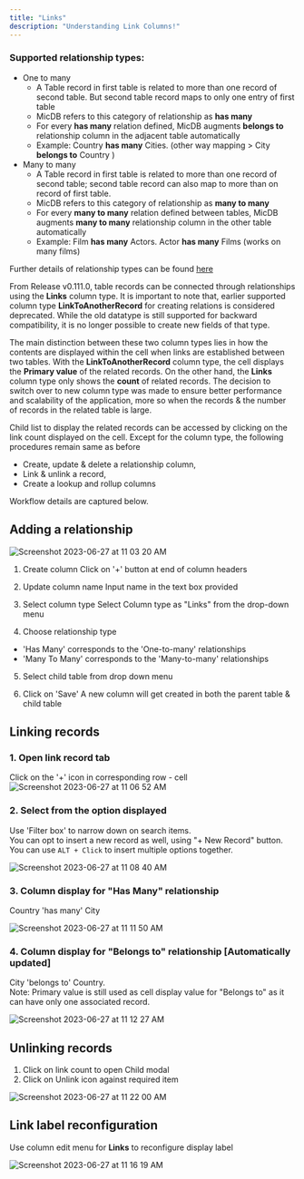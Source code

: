 ```yaml
---
title: "Links"
description: "Understanding Link Columns!"
---
```


### Supported relationship types:

- One to many
  - A Table record in first table is related to more than one record of second table. But second table record maps to only one entry of first table
  - MicDB refers to this category of relationship as **has many**
  - For every **has many** relation defined, MicDB augments **belongs to** relationship column in the adjacent table automatically
  - Example: Country **has many** Cities. (other way mapping > City **belongs to** Country )
- Many to many
  - A Table record in first table is related to more than one record of second table; second table record can also map to more than on record of first table.
  - MicDB refers to this category of relationship as **many to many**
  - For every **many to many** relation defined between tables, MicDB augments **many to many** relationship column in the other table automatically
  - Example: Film **has many** Actors. Actor **has many** Films (works on many films)

Further details of relationship types can be found [here](https://afteracademy.com/blog/what-are-the-different-types-of-relationships-in-dbms)

From Release v0.111.0, table records can be connected through relationships using the **Links** column type. 
It is important to note that, earlier supported column type **LinkToAnotherRecord** for creating relations is considered deprecated. While the old datatype is still supported for backward compatibility, it is no longer possible to create new fields of that type.

The main distinction between these two column types lies in how the contents are displayed within the cell when links are established between two tables. With the **LinkToAnotherRecord** column type, the cell displays the **Primary value** of the related records. On the other hand, the **Links** column type only shows the **count** of related records.
The decision to switch over to new column type was made to ensure better performance and scalability of the application, more so when the records & the number of records in the related table is large.
  
Child list to display the related records can be accessed by clicking on the link count displayed on the cell. 
Except for the column type, the following procedures remain same as before 
- Create, update & delete a relationship column, 
- Link & unlink a record, 
- Create a lookup and rollup columns 

Workflow details are captured below.

## Adding a relationship
  
![Screenshot 2023-06-27 at 11 03 20 AM](https://github.com/nocodb/nocodb/assets/86527202/b3762fc8-4bba-42ef-8415-41428840ee0e)


1. Create column
   Click on '+' button at end of column headers

2. Update column name
   Input name in the text box provided

3. Select column type
   Select Column type as "Links" from the drop-down menu

4. Choose relationship type
- 'Has Many' corresponds to the 'One-to-many' relationships
- 'Many To Many' corresponds to the 'Many-to-many' relationships

5. Select child table from drop down menu

6. Click on 'Save'
   A new column will get created in both the parent table & child table

## Linking records

### 1. Open link record tab

Click on the '+' icon in corresponding row - cell
![Screenshot 2023-06-27 at 11 06 52 AM](https://github.com/nocodb/nocodb/assets/86527202/96a90a6d-544e-4e43-b6d1-fe1aef784257)

### 2. Select from the option displayed

Use 'Filter box' to narrow down on search items.    
You can opt to insert a new record as well, using "+ New Record" button.  
You can use `ALT + Click` to insert multiple options together.  
  
![Screenshot 2023-06-27 at 11 08 40 AM](https://github.com/nocodb/nocodb/assets/86527202/68246783-8d01-488b-8926-644fca8fa164)

### 3. Column display for "Has Many" relationship

Country 'has many' City

![Screenshot 2023-06-27 at 11 11 50 AM](https://github.com/nocodb/nocodb/assets/86527202/b5bb62b7-37ad-480e-8bf2-d666b775b07a)


### 4. Column display for "Belongs to" relationship [Automatically updated]

City 'belongs to' Country.  
Note: Primary value is still used as cell display value for "Belongs to" as it can have only one associated record.

![Screenshot 2023-06-27 at 11 12 27 AM](https://github.com/nocodb/nocodb/assets/86527202/54e9ee75-4af5-49f6-8cd9-275dc53a8915)


## Unlinking records

1. Click on link count to open Child modal
2. Click on Unlink icon against required item

![Screenshot 2023-06-27 at 11 22 00 AM](https://github.com/nocodb/nocodb/assets/86527202/dad3cbc7-289d-45a7-9c49-a72264ed36b1)





## Link label reconfiguration

Use column edit menu for **Links** to reconfigure display label

![Screenshot 2023-06-27 at 11 16 19 AM](https://github.com/nocodb/nocodb/assets/86527202/1aabdd8c-7102-4917-b0c0-b72e1187b0b7)

